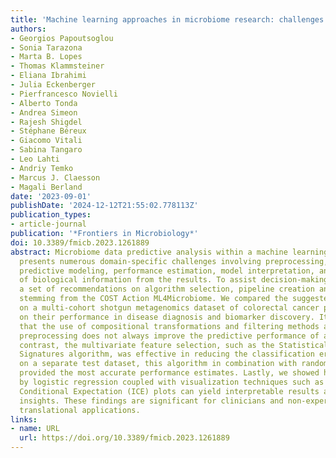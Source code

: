 ```yaml
---
title: 'Machine learning approaches in microbiome research: challenges and best practices'
authors:
- Georgios Papoutsoglou
- Sonia Tarazona
- Marta B. Lopes
- Thomas Klammsteiner
- Eliana Ibrahimi
- Julia Eckenberger
- Pierfrancesco Novielli
- Alberto Tonda
- Andrea Simeon
- Rajesh Shigdel
- Stéphane Béreux
- Giacomo Vitali
- Sabina Tangaro
- Leo Lahti
- Andriy Temko
- Marcus J. Claesson
- Magali Berland
date: '2023-09-01'
publishDate: '2024-12-12T21:55:02.778113Z'
publication_types:
- article-journal
publication: '*Frontiers in Microbiology*'
doi: 10.3389/fmicb.2023.1261889
abstract: Microbiome data predictive analysis within a machine learning (ML) workflow
  presents numerous domain-specific challenges involving preprocessing, feature selection,
  predictive modeling, performance estimation, model interpretation, and the extraction
  of biological information from the results. To assist decision-making, we offer
  a set of recommendations on algorithm selection, pipeline creation and evaluation,
  stemming from the COST Action ML4Microbiome. We compared the suggested approaches
  on a multi-cohort shotgun metagenomics dataset of colorectal cancer patients, focusing
  on their performance in disease diagnosis and biomarker discovery. It is demonstrated
  that the use of compositional transformations and filtering methods as part of data
  preprocessing does not always improve the predictive performance of a model. In
  contrast, the multivariate feature selection, such as the Statistically Equivalent
  Signatures algorithm, was effective in reducing the classification error. When validated
  on a separate test dataset, this algorithm in combination with random forest modeling,
  provided the most accurate performance estimates. Lastly, we showed how linear modeling
  by logistic regression coupled with visualization techniques such as Individual
  Conditional Expectation (ICE) plots can yield interpretable results and offer biological
  insights. These findings are significant for clinicians and non-experts alike in
  translational applications.
links:
- name: URL
  url: https://doi.org/10.3389/fmicb.2023.1261889
---
```

